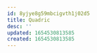 ```yaml
---
id: 8yjye8g59mbcigvth1j02d5
title: Quadric
desc: ''
updated: 1654530813585
created: 1654530813585
---
```


